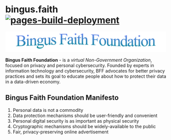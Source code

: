 # bingus.faith [![pages-build-deployment](https://github.com/bingus-faith-foundation/bingus.faith/actions/workflows/pages/pages-build-deployment/badge.svg)](https://github.com/bingus-faith-foundation/bingus.faith/actions/workflows/pages/pages-build-deployment)

![](./assets/img/logo.png)

**Bingus Faith Foundation** - is a *virtual Non-Government Organization*, focused on privacy and personal cybersecurity. Founded by experts in information technology and cybersecurity, BFF advocates for better privacy practices and sets its goal to educate people about how to protect their data in a data-driven economy.

## Bingus Faith Foundation Manifesto

1. Personal data is not a commodity
2. Data protection mechanisms should be user-friendly and convenient
3. Personal digital security is as important as physical security
4. Cryptographic mechanisms should be widely-available to the public
5. Fair, privacy-preserving online advertisement
